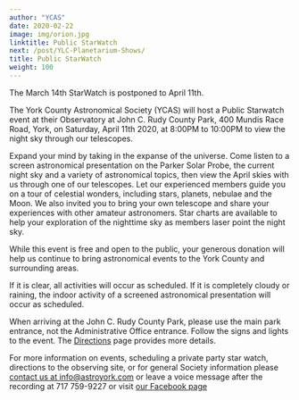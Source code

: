 ```yaml
---
author: "YCAS"
date: 2020-02-22
image: img/orion.jpg
linktitle: Public StarWatch
next: /post/YLC-Planetarium-Shows/
title: Public StarWatch
weight: 100
---
```

The March 14th StarWatch is postponed to April 11th.

The York County Astronomical Society (YCAS) will host a Public Starwatch event at their Observatory at John C. Rudy County Park, 400 Mundis Race Road, York, on Saturday, April 11th 2020, at 8:00PM to 10:00PM to view the night sky through our telescopes.

Expand your mind by taking in the expanse of the universe. Come listen to a screen astronomical presentation on the Parker Solar Probe, the current night sky and a variety of astronomical topics, then view the April skies with us through one of our telescopes. Let our experienced members guide you on a tour of celestial wonders, including stars, planets, nebulae and the Moon. We also invited you to bring your own telescope and share your experiences with other amateur astronomers. Star charts are available to help your exploration of the nighttime sky as members laser point the night sky.  

While this event is free and open to the public, your generous donation will help us continue to bring astronomical events to the York County and surrounding areas.

If it is clear, all activities will occur as scheduled. If it is completely cloudy or raining, the indoor activity of a screened astronomical presentation will occur as scheduled.

When arriving at the John C. Rudy County Park, please use the main park entrance, not the Administrative Office entrance. Follow the signs and lights to the event. The [Directions](https://www.astroyork.com/directions) page provides more details.

For more information on events, scheduling a private party star watch, directions to the observing site, or for general Society information please [contact us at info@astroyork.com](info@astroyork.com) or leave a voice message after the recording at 717 759-9227 or visit [our Facebook page](https://www.facebook.com/astroyork)